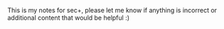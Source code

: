 This is my notes for sec+, please let me know if anything is incorrect or additional content that would be helpful :)
